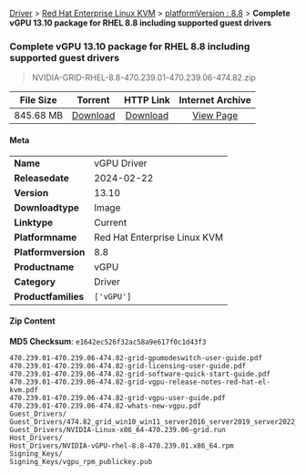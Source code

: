 
[Driver](/README.md)  >  [Red Hat Enterprise Linux KVM](/index/Driver/Red_Hat_Enterprise_Linux_KVM.md)  >  [platformVersion : 8.8](/index/Driver/Red_Hat_Enterprise_Linux_KVM/8.8.md)  >  **Complete vGPU 13.10 package for RHEL 8.8 including supported guest drivers**


###    Complete vGPU 13.10 package for RHEL 8.8 including supported guest drivers

> NVIDIA-GRID-RHEL-8.8-470.239.01-470.239.06-474.82.zip   


| **File Size** | **Torrent**  | **HTTP Link** | **Internet Archive** |
|:-------------:|:------------:|:-------------:|:--------------------:|
| 845.68 MB |  [Download](https://archive.org/download/nvgpu_NVIDIA-GRID-RHEL-8.8-470.239.01-470.239.06-474.82.zip/nvgpu_NVIDIA-GRID-RHEL-8.8-470.239.01-470.239.06-474.82.zip_archive.torrent)       | [Download](https://archive.org/compress/nvgpu_NVIDIA-GRID-RHEL-8.8-470.239.01-470.239.06-474.82.zip) | [View Page](https://archive.org/details/nvgpu_NVIDIA-GRID-RHEL-8.8-470.239.01-470.239.06-474.82.zip)       |

#### Meta

<table>
<tr><td><strong>Name</strong></td><td>vGPU Driver</td></tr>
<tr><td><strong>Releasedate</strong></td><td>2024-02-22</td></tr>
<tr><td><strong>Version</strong></td><td>13.10</td></tr>
<tr><td><strong>Downloadtype</strong></td><td>Image</td></tr>
<tr><td><strong>Linktype</strong></td><td>Current</td></tr>
<tr><td><strong>Platformname</strong></td><td>Red Hat Enterprise Linux KVM</td></tr>
<tr><td><strong>Platformversion</strong></td><td>8.8</td></tr>
<tr><td><strong>Productname</strong></td><td>vGPU</td></tr>
<tr><td><strong>Category</strong></td><td>Driver</td></tr>
<tr><td><strong>Productfamilies</strong></td><td><code>['vGPU']</code></td></tr>
</table>

#### Zip Content

**MD5 Checksum**: `e1642ec526f32ac58a9e617f0c1d43f3`

```text
470.239.01-470.239.06-474.82-grid-gpumodeswitch-user-guide.pdf
470.239.01-470.239.06-474.82-grid-licensing-user-guide.pdf
470.239.01-470.239.06-474.82-grid-software-quick-start-guide.pdf
470.239.01-470.239.06-474.82-grid-vgpu-release-notes-red-hat-el-kvm.pdf
470.239.01-470.239.06-474.82-grid-vgpu-user-guide.pdf
470.239.01-470.239.06-474.82-whats-new-vgpu.pdf
Guest_Drivers/
Guest_Drivers/474.82_grid_win10_win11_server2016_server2019_server2022_64bit_international.exe
Guest_Drivers/NVIDIA-Linux-x86_64-470.239.06-grid.run
Host_Drivers/
Host_Drivers/NVIDIA-vGPU-rhel-8.8-470.239.01.x86_64.rpm
Signing_Keys/
Signing_Keys/vgpu_rpm_publickey.pub
```